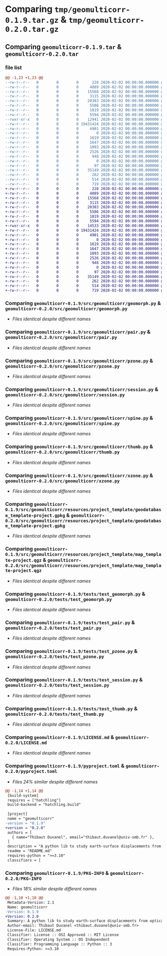 # Comparing `tmp/geomulticorr-0.1.9.tar.gz` & `tmp/geomulticorr-0.2.0.tar.gz`

## Comparing `geomulticorr-0.1.9.tar` & `geomulticorr-0.2.0.tar`

### file list

```diff
@@ -1,23 +1,23 @@
--rw-r--r--   0        0        0      228 2020-02-02 00:00:00.000000 geomulticorr-0.1.9/src/geomulticorr/__init__.py
--rw-r--r--   0        0        0     4089 2020-02-02 00:00:00.000000 geomulticorr-0.1.9/src/geomulticorr/geomorph.py
--rw-r--r--   0        0        0    15568 2020-02-02 00:00:00.000000 geomulticorr-0.1.9/src/geomulticorr/pair.py
--rw-r--r--   0        0        0     3115 2020-02-02 00:00:00.000000 geomulticorr-0.1.9/src/geomulticorr/pzone.py
--rw-r--r--   0        0        0    20383 2020-02-02 00:00:00.000000 geomulticorr-0.1.9/src/geomulticorr/session.py
--rw-r--r--   0        0        0     5586 2020-02-02 00:00:00.000000 geomulticorr-0.1.9/src/geomulticorr/spine.py
--rw-r--r--   0        0        0     1819 2020-02-02 00:00:00.000000 geomulticorr-0.1.9/src/geomulticorr/thumb.py
--rw-r--r--   0        0        0     5594 2020-02-02 00:00:00.000000 geomulticorr-0.1.9/src/geomulticorr/xzone.py
--rwxr-xr-x   0        0        0    12941 2020-02-02 00:00:00.000000 geomulticorr-0.1.9/src/geomulticorr/resources/map_styles/vector-field_style_1.qml
--rw-r--r--   0        0        0 19431424 2020-02-02 00:00:00.000000 geomulticorr-0.1.9/src/geomulticorr/resources/project_template/geodatabase_template-project.gpkg
--rw-r--r--   0        0        0     4901 2020-02-02 00:00:00.000000 geomulticorr-0.1.9/src/geomulticorr/resources/project_template/map_template-project.qgz
--rw-r--r--   0        0        0        0 2020-02-02 00:00:00.000000 geomulticorr-0.1.9/tests/__init__.py
--rw-r--r--   0        0        0     1619 2020-02-02 00:00:00.000000 geomulticorr-0.1.9/tests/test_geomorph.py
--rw-r--r--   0        0        0     1647 2020-02-02 00:00:00.000000 geomulticorr-0.1.9/tests/test_pair.py
--rw-r--r--   0        0        0     1093 2020-02-02 00:00:00.000000 geomulticorr-0.1.9/tests/test_pzone.py
--rw-r--r--   0        0        0     2526 2020-02-02 00:00:00.000000 geomulticorr-0.1.9/tests/test_session.py
--rw-r--r--   0        0        0      948 2020-02-02 00:00:00.000000 geomulticorr-0.1.9/tests/test_thumb.py
--rw-r--r--   0        0        0        0 2020-02-02 00:00:00.000000 geomulticorr-0.1.9/tests/test_xzone.py
--rw-r--r--   0        0        0       97 2020-02-02 00:00:00.000000 geomulticorr-0.1.9/.gitignore
--rw-r--r--   0        0        0    35149 2020-02-02 00:00:00.000000 geomulticorr-0.1.9/LICENSE.md
--rw-r--r--   0        0        0      262 2020-02-02 00:00:00.000000 geomulticorr-0.1.9/README.md
--rw-r--r--   0        0        0      514 2020-02-02 00:00:00.000000 geomulticorr-0.1.9/pyproject.toml
--rw-r--r--   0        0        0      719 2020-02-02 00:00:00.000000 geomulticorr-0.1.9/PKG-INFO
+-rw-r--r--   0        0        0      228 2020-02-02 00:00:00.000000 geomulticorr-0.2.0/src/geomulticorr/__init__.py
+-rw-r--r--   0        0        0     4089 2020-02-02 00:00:00.000000 geomulticorr-0.2.0/src/geomulticorr/geomorph.py
+-rw-r--r--   0        0        0    15568 2020-02-02 00:00:00.000000 geomulticorr-0.2.0/src/geomulticorr/pair.py
+-rw-r--r--   0        0        0     3115 2020-02-02 00:00:00.000000 geomulticorr-0.2.0/src/geomulticorr/pzone.py
+-rw-r--r--   0        0        0    20383 2020-02-02 00:00:00.000000 geomulticorr-0.2.0/src/geomulticorr/session.py
+-rw-r--r--   0        0        0     5586 2020-02-02 00:00:00.000000 geomulticorr-0.2.0/src/geomulticorr/spine.py
+-rw-r--r--   0        0        0     1819 2020-02-02 00:00:00.000000 geomulticorr-0.2.0/src/geomulticorr/thumb.py
+-rw-r--r--   0        0        0     5594 2020-02-02 00:00:00.000000 geomulticorr-0.2.0/src/geomulticorr/xzone.py
+-rwxr-xr-x   0        0        0    14533 2020-02-02 00:00:00.000000 geomulticorr-0.2.0/src/geomulticorr/resources/map_styles/vector-field_style_1.qml
+-rw-r--r--   0        0        0 19431424 2020-02-02 00:00:00.000000 geomulticorr-0.2.0/src/geomulticorr/resources/project_template/geodatabase_template-project.gpkg
+-rw-r--r--   0        0        0     4901 2020-02-02 00:00:00.000000 geomulticorr-0.2.0/src/geomulticorr/resources/project_template/map_template-project.qgz
+-rw-r--r--   0        0        0        0 2020-02-02 00:00:00.000000 geomulticorr-0.2.0/tests/__init__.py
+-rw-r--r--   0        0        0     1619 2020-02-02 00:00:00.000000 geomulticorr-0.2.0/tests/test_geomorph.py
+-rw-r--r--   0        0        0     1647 2020-02-02 00:00:00.000000 geomulticorr-0.2.0/tests/test_pair.py
+-rw-r--r--   0        0        0     1093 2020-02-02 00:00:00.000000 geomulticorr-0.2.0/tests/test_pzone.py
+-rw-r--r--   0        0        0     2526 2020-02-02 00:00:00.000000 geomulticorr-0.2.0/tests/test_session.py
+-rw-r--r--   0        0        0      948 2020-02-02 00:00:00.000000 geomulticorr-0.2.0/tests/test_thumb.py
+-rw-r--r--   0        0        0        0 2020-02-02 00:00:00.000000 geomulticorr-0.2.0/tests/test_xzone.py
+-rw-r--r--   0        0        0       97 2020-02-02 00:00:00.000000 geomulticorr-0.2.0/.gitignore
+-rw-r--r--   0        0        0    35149 2020-02-02 00:00:00.000000 geomulticorr-0.2.0/LICENSE.md
+-rw-r--r--   0        0        0      262 2020-02-02 00:00:00.000000 geomulticorr-0.2.0/README.md
+-rw-r--r--   0        0        0      514 2020-02-02 00:00:00.000000 geomulticorr-0.2.0/pyproject.toml
+-rw-r--r--   0        0        0      719 2020-02-02 00:00:00.000000 geomulticorr-0.2.0/PKG-INFO
```

### Comparing `geomulticorr-0.1.9/src/geomulticorr/geomorph.py` & `geomulticorr-0.2.0/src/geomulticorr/geomorph.py`

 * *Files identical despite different names*

### Comparing `geomulticorr-0.1.9/src/geomulticorr/pair.py` & `geomulticorr-0.2.0/src/geomulticorr/pair.py`

 * *Files identical despite different names*

### Comparing `geomulticorr-0.1.9/src/geomulticorr/pzone.py` & `geomulticorr-0.2.0/src/geomulticorr/pzone.py`

 * *Files identical despite different names*

### Comparing `geomulticorr-0.1.9/src/geomulticorr/session.py` & `geomulticorr-0.2.0/src/geomulticorr/session.py`

 * *Files identical despite different names*

### Comparing `geomulticorr-0.1.9/src/geomulticorr/spine.py` & `geomulticorr-0.2.0/src/geomulticorr/spine.py`

 * *Files identical despite different names*

### Comparing `geomulticorr-0.1.9/src/geomulticorr/thumb.py` & `geomulticorr-0.2.0/src/geomulticorr/thumb.py`

 * *Files identical despite different names*

### Comparing `geomulticorr-0.1.9/src/geomulticorr/xzone.py` & `geomulticorr-0.2.0/src/geomulticorr/xzone.py`

 * *Files identical despite different names*

### Comparing `geomulticorr-0.1.9/src/geomulticorr/resources/project_template/geodatabase_template-project.gpkg` & `geomulticorr-0.2.0/src/geomulticorr/resources/project_template/geodatabase_template-project.gpkg`

 * *Files identical despite different names*

### Comparing `geomulticorr-0.1.9/src/geomulticorr/resources/project_template/map_template-project.qgz` & `geomulticorr-0.2.0/src/geomulticorr/resources/project_template/map_template-project.qgz`

 * *Files identical despite different names*

### Comparing `geomulticorr-0.1.9/tests/test_geomorph.py` & `geomulticorr-0.2.0/tests/test_geomorph.py`

 * *Files identical despite different names*

### Comparing `geomulticorr-0.1.9/tests/test_pair.py` & `geomulticorr-0.2.0/tests/test_pair.py`

 * *Files identical despite different names*

### Comparing `geomulticorr-0.1.9/tests/test_pzone.py` & `geomulticorr-0.2.0/tests/test_pzone.py`

 * *Files identical despite different names*

### Comparing `geomulticorr-0.1.9/tests/test_session.py` & `geomulticorr-0.2.0/tests/test_session.py`

 * *Files identical despite different names*

### Comparing `geomulticorr-0.1.9/tests/test_thumb.py` & `geomulticorr-0.2.0/tests/test_thumb.py`

 * *Files identical despite different names*

### Comparing `geomulticorr-0.1.9/LICENSE.md` & `geomulticorr-0.2.0/LICENSE.md`

 * *Files identical despite different names*

### Comparing `geomulticorr-0.1.9/pyproject.toml` & `geomulticorr-0.2.0/pyproject.toml`

 * *Files 24% similar despite different names*

```diff
@@ -1,14 +1,14 @@
 [build-system]
 requires = ["hatchling"]
 build-backend = "hatchling.build"
 
 [project]
 name = "geomulticorr"
-version = "0.1.9"
+version = "0.2.0"
 authors = [
   { name="Thibaut Duvanel", email="thibaut.duvanel@univ-smb.fr" },
 ]
 description = "A python lib to study earth-surface displacements from optical images with Ames Stereo Pipeline"
 readme = "README.md"
 requires-python = ">=3.10"
 classifiers = [
```

### Comparing `geomulticorr-0.1.9/PKG-INFO` & `geomulticorr-0.2.0/PKG-INFO`

 * *Files 18% similar despite different names*

```diff
@@ -1,10 +1,10 @@
 Metadata-Version: 2.1
 Name: geomulticorr
-Version: 0.1.9
+Version: 0.2.0
 Summary: A python lib to study earth-surface displacements from optical images with Ames Stereo Pipeline
 Author-email: Thibaut Duvanel <thibaut.duvanel@univ-smb.fr>
 License-File: LICENSE.md
 Classifier: License :: OSI Approved :: MIT License
 Classifier: Operating System :: OS Independent
 Classifier: Programming Language :: Python :: 3
 Requires-Python: >=3.10
```

